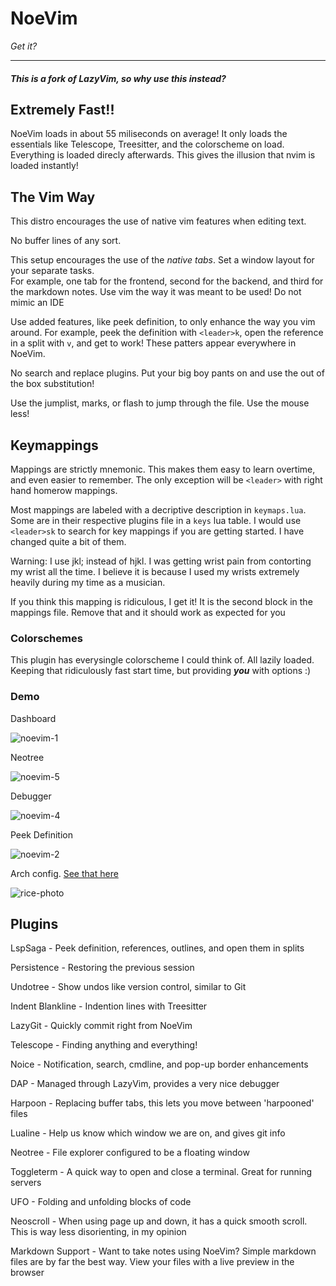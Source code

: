 # NoeVim

_Get it?_

---

##### This is a fork of LazyVim, so why use this instead?

## Extremely Fast!!

NoeVim loads in about 55 miliseconds on average! It only loads the essentials like Telescope, Treesitter, and the colorscheme on load.
Everything is loaded direcly afterwards. This gives the illusion that nvim is loaded instantly!

## The Vim Way

This distro encourages the use of native vim features when editing text.

No buffer lines of any sort.

This setup encourages the use of the _native tabs_. Set a window layout for your separate tasks.  
For example, one tab for the frontend, second for the backend, and third for the markdown notes. Use vim the way it was meant to be used! Do not mimic an IDE

Use added features, like peek definition, to only enhance the way you vim around. For example, peek the definition with `<leader>k`,
open the reference in a split with `v`, and get to work! These patters appear everywhere in NoeVim.

No search and replace plugins. Put your big boy pants on and use the out of the box substitution!

Use the jumplist, marks, or flash to jump through the file. Use the mouse less!

## Keymappings

Mappings are strictly mnemonic. This makes them easy to learn overtime, and even easier to remember. The only exception will be `<leader>` with right hand homerow mappings.

Most mappings are labeled with a decriptive description in `keymaps.lua`. Some are in their respective plugins file in a `keys` lua table. I would use `<leader>sk` to search for key mappings if you are getting started. I have changed quite a bit of them.

Warning: I use jkl; instead of hjkl. I was getting wrist pain from contorting my wrist all the time. I believe it is because I used my wrists extremely heavily during my time as a musician.

If you think this mapping is ridiculous, I get it! It is the second block in the mappings file. Remove that and it should work as expected for you

### Colorschemes

This plugin has everysingle colorscheme I could think of. All lazily loaded. Keeping that ridiculously fast start time,
but providing _**you**_ with options :)

### Demo

Dashboard

![noevim-1](https://github.com/user-attachments/assets/dab379e5-d7bd-41bf-9cac-b8846690ead8)

Neotree

![noevim-5](https://github.com/user-attachments/assets/31f7c054-f8ba-425d-82d7-8e1e9f8c13ac)

Debugger

![noevim-4](https://github.com/user-attachments/assets/ac2eb8fa-1ddd-4f55-8deb-9d4ab9921070)

Peek Definition

![noevim-2](https://github.com/user-attachments/assets/fefd71b4-7305-4902-ad58-06a31cbb0441)

Arch config. [See that here](https://github.com/TheNoeTrevino/dotfiles)

![rice-photo](https://github.com/user-attachments/assets/ea75ed84-e339-4d62-bb52-07e5b93377a5)

## Plugins

LspSaga - Peek definition, references, outlines, and open them in splits

Persistence - Restoring the previous session

Undotree - Show undos like version control, similar to Git

Indent Blankline - Indention lines with Treesitter

LazyGit - Quickly commit right from NoeVim

Telescope - Finding anything and everything!

Noice - Notification, search, cmdline, and pop-up border enhancements

DAP - Managed through LazyVim, provides a very nice debugger

Harpoon - Replacing buffer tabs, this lets you move between 'harpooned' files

Lualine - Help us know which window we are on, and gives git info

Neotree - File explorer configured to be a floating window

Toggleterm - A quick way to open and close a terminal. Great for running servers

UFO - Folding and unfolding blocks of code

Neoscroll - When using page up and down, it has a quick smooth scroll. This is way less disorienting, in my opinion

Markdown Support - Want to take notes using NoeVim? Simple markdown files are by far the best way. View your files with a live preview in the browser
